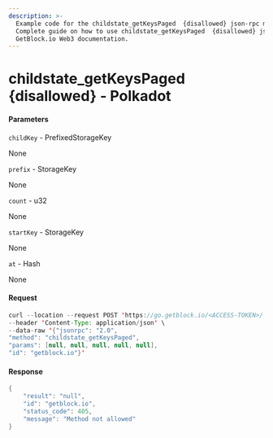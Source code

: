 ```yaml
---
description: >-
  Example code for the childstate_getKeysPaged  {disallowed} json-rpc method.
  Сomplete guide on how to use childstate_getKeysPaged  {disallowed} json-rpc in
  GetBlock.io Web3 documentation.
---
```


# childstate\_getKeysPaged {disallowed} - Polkadot

#### Parameters

`childKey` - PrefixedStorageKey

None

`prefix` - StorageKey

None

`count` - u32

None

`startKey` - StorageKey

None

`at` - Hash

None

#### Request

```java
curl --location --request POST 'https://go.getblock.io/<ACCESS-TOKEN>/' \
--header 'Content-Type: application/json' \ 
--data-raw '{"jsonrpc": "2.0",
"method": "childstate_getKeysPaged",
"params": [null, null, null, null, null],
"id": "getblock.io"}'
```

#### Response

```java
{
    "result": "null",
    "id": "getblock.io",
    "status_code": 405,
    "message": "Method not allowed"
}
```
